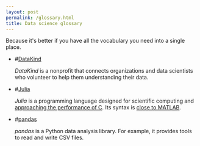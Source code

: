 ```yaml
---
layout: post
permalink: /glossary.html
title: Data science glossary
---
```


Because it's better if you have all the vocabulary you need into a single place.

* #[DataKind](http://www.datakind.org/)

   *DataKind* is a nonprofit that connects organizations and data scientists who volunteer to help them understanding their data.  
   
* #[Julia](http://julialang.org/)

   *Julia* is a programming language designed for scientific computing and [approaching the performance of C](http://julialang.org/benchmarks/). Its syntax is [close to MATLAB](https://github.com/lakras/matlab-to-julia).

* #[pandas](http://pandas.pydata.org/)

   *pandas* is a Python data analysis library. For example, it provides tools to read and write CSV files.  

